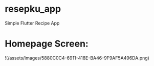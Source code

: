 # resepku_app

Simple Flutter Recipe App

# Homepage Screen:
!(/assets/images/5880C0C4-6911-418E-BA46-9F9AF5A496DA.png)
